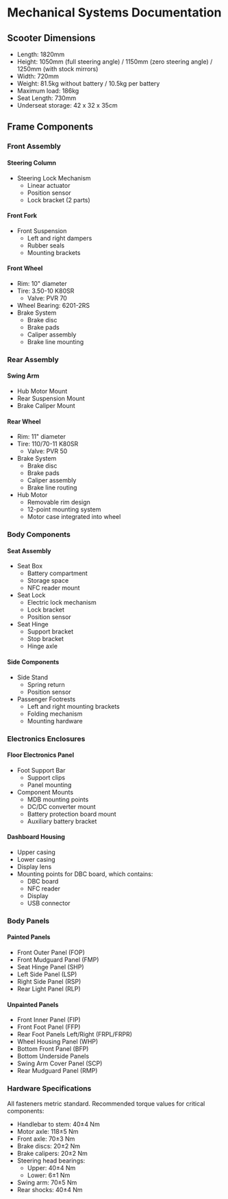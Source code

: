 # Mechanical Systems Documentation

## Scooter Dimensions
- Length: 1820mm
- Height: 1050mm (full steering angle) / 1150mm (zero steering angle) / 1250mm (with stock mirrors)
- Width: 720mm
- Weight: 81.5kg without battery / 10.5kg per battery
- Maximum load: 186kg
- Seat Length: 730mm
- Underseat storage: 42 x 32 x 35cm

## Frame Components

### Front Assembly
#### Steering Column
- Steering Lock Mechanism
  - Linear actuator
  - Position sensor
  - Lock bracket (2 parts)

#### Front Fork
- Front Suspension
  - Left and right dampers
  - Rubber seals
  - Mounting brackets
  
#### Front Wheel
- Rim: 10" diameter
- Tire: 3.50-10 K80SR
  - Valve: PVR 70
- Wheel Bearing: 6201-2RS
- Brake System
  - Brake disc
  - Brake pads
  - Caliper assembly
  - Brake line mounting

### Rear Assembly
#### Swing Arm
- Hub Motor Mount
- Rear Suspension Mount
- Brake Caliper Mount

#### Rear Wheel
- Rim: 11" diameter
- Tire: 110/70-11 K80SR
  - Valve: PVR 50
- Brake System
  - Brake disc
  - Brake pads
  - Caliper assembly
  - Brake line routing
- Hub Motor
  - Removable rim design
  - 12-point mounting system
  - Motor case integrated into wheel

### Body Components
#### Seat Assembly
- Seat Box
  - Battery compartment
  - Storage space
  - NFC reader mount
- Seat Lock
  - Electric lock mechanism
  - Lock bracket
  - Position sensor
- Seat Hinge
  - Support bracket
  - Stop bracket
  - Hinge axle

#### Side Components
- Side Stand
  - Spring return
  - Position sensor
- Passenger Footrests
  - Left and right mounting brackets
  - Folding mechanism
  - Mounting hardware

### Electronics Enclosures
#### Floor Electronics Panel
- Foot Support Bar
  - Support clips
  - Panel mounting
- Component Mounts
  - MDB mounting points
  - DC/DC converter mount
  - Battery protection board mount
  - Auxiliary battery bracket
  
#### Dashboard Housing
- Upper casing
- Lower casing 
- Display lens
- Mounting points for DBC board, which contains:
  - DBC board
  - NFC reader
  - Display
  - USB connector

### Body Panels
#### Painted Panels
- Front Outer Panel (FOP)
- Front Mudguard Panel (FMP)
- Seat Hinge Panel (SHP)
- Left Side Panel (LSP)
- Right Side Panel (RSP)
- Rear Light Panel (RLP)

#### Unpainted Panels
- Front Inner Panel (FIP)
- Front Foot Panel (FFP)
- Rear Foot Panels Left/Right (FRPL/FRPR)
- Wheel Housing Panel (WHP)
- Bottom Front Panel (BFP)
- Bottom Underside Panels
- Swing Arm Cover Panel (SCP)
- Rear Mudguard Panel (RMP)

### Hardware Specifications
All fasteners metric standard.
Recommended torque values for critical components:
- Handlebar to stem: 40±4 Nm
- Motor axle: 118±5 Nm  
- Front axle: 70±3 Nm
- Brake discs: 20±2 Nm
- Brake calipers: 20±2 Nm
- Steering head bearings:
  - Upper: 40±4 Nm
  - Lower: 6±1 Nm
- Swing arm: 70±5 Nm
- Rear shocks: 40±4 Nm
